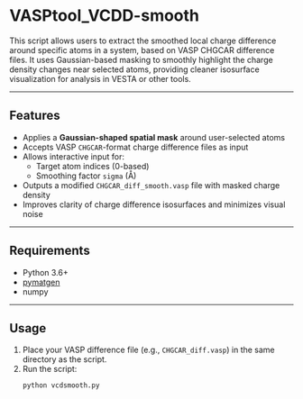 # VASPtool_VCDD-smooth

This script allows users to extract the smoothed local charge difference around specific atoms in a system, based on VASP CHGCAR difference files. It uses Gaussian-based masking to smoothly highlight the charge density changes near selected atoms, providing cleaner isosurface visualization for analysis in VESTA or other tools.

---

## Features

- Applies a **Gaussian-shaped spatial mask** around user-selected atoms
- Accepts VASP `CHGCAR`-format charge difference files as input
- Allows interactive input for:
  - Target atom indices (0-based)
  - Smoothing factor `sigma` (Å)
- Outputs a modified `CHGCAR_diff_smooth.vasp` file with masked charge density
- Improves clarity of charge difference isosurfaces and minimizes visual noise

---

## Requirements

- Python 3.6+
- [pymatgen](https://pymatgen.org/)
- numpy

---

## Usage

1. Place your VASP difference file (e.g., `CHGCAR_diff.vasp`) in the same directory as the script.
2. Run the script:
   ```bash
   python vcdsmooth.py
